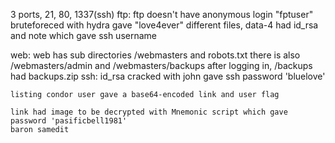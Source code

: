 3 ports, 21, 80, 1337(ssh)
ftp:
	ftp doesn't have anonymous login
	"fptuser" bruteforeced with hydra gave "love4ever"
	different files, data-4 had id_rsa and note which gave ssh username

web:
	web has sub directories /webmasters and robots.txt
	there is also /webmasters/admin and /webmasters/backups
	after logging in, /backups had backups.zip
ssh:
	id_rsa cracked with john gave ssh password 'bluelove'

	listing condor user gave a base64-encoded link and user flag

	link had image to be decrypted with Mnemonic script which gave password 'pasificbell1981'
	baron samedit